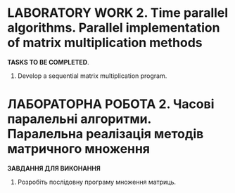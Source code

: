 # LABORATORY WORK 2. Time parallel algorithms. Parallel implementation of matrix multiplication methods

**TASKS TO BE COMPLETED**.

1. Develop a sequential matrix multiplication program.

# ЛАБОРАТОРНА РОБОТА 2. Часові паралельні алгоритми. Паралельна реалізація методів матричного множення

**ЗАВДАННЯ ДЛЯ ВИКОНАННЯ**

1. Розробіть послідовну програму множення матриць.